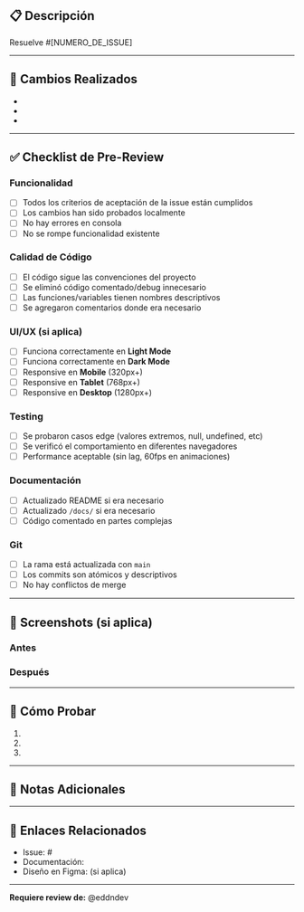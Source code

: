 ## 📋 Descripción

<!-- Describe brevemente qué hace este PR y por qué es necesario -->

Resuelve #[NUMERO_DE_ISSUE]

---

## 🔄 Cambios Realizados

<!-- Lista de cambios principales -->

-
-
-

---

## ✅ Checklist de Pre-Review

<!-- Marcar con [x] las que apliquen -->

### Funcionalidad
- [ ] Todos los criterios de aceptación de la issue están cumplidos
- [ ] Los cambios han sido probados localmente
- [ ] No hay errores en consola
- [ ] No se rompe funcionalidad existente

### Calidad de Código
- [ ] El código sigue las convenciones del proyecto
- [ ] Se eliminó código comentado/debug innecesario
- [ ] Las funciones/variables tienen nombres descriptivos
- [ ] Se agregaron comentarios donde era necesario

### UI/UX (si aplica)
- [ ] Funciona correctamente en **Light Mode**
- [ ] Funciona correctamente en **Dark Mode**
- [ ] Responsive en **Mobile** (320px+)
- [ ] Responsive en **Tablet** (768px+)
- [ ] Responsive en **Desktop** (1280px+)

### Testing
- [ ] Se probaron casos edge (valores extremos, null, undefined, etc)
- [ ] Se verificó el comportamiento en diferentes navegadores
- [ ] Performance aceptable (sin lag, 60fps en animaciones)

### Documentación
- [ ] Actualizado README si era necesario
- [ ] Actualizado `/docs/` si era necesario
- [ ] Código comentado en partes complejas

### Git
- [ ] La rama está actualizada con `main`
- [ ] Los commits son atómicos y descriptivos
- [ ] No hay conflictos de merge

---

## 📸 Screenshots (si aplica)

<!-- Agregar screenshots del antes/después, especialmente para cambios de UI -->

### Antes
<!-- Screenshot -->

### Después
<!-- Screenshot -->

---

## 🧪 Cómo Probar

<!-- Pasos para que el reviewer pueda probar los cambios -->

1.
2.
3.

---

## 📝 Notas Adicionales

<!-- Cualquier información adicional que el reviewer deba saber -->
<!-- Por ejemplo: decisiones técnicas tomadas, alternativas consideradas, etc -->

---

## 🔗 Enlaces Relacionados

<!-- Links a documentación, issues relacionadas, etc -->

- Issue: #
- Documentación:
- Diseño en Figma: (si aplica)

---

**Requiere review de:** @eddndev
